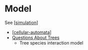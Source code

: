 Model
=====

See [[simulation]]

* [[cellular-automata]]
* [Questions About Trees](http://bit-player.org/2020/questions-about-trees)
    * Tree species interaction model

[//begin]: # "Autogenerated link references for markdown compatibility"
[simulation]: ../../../../../../c:/Users/ac954/code/mapOfComputing/computing/simulation.md "Simulation"
[cellular-automata]: ../../../../../../c:/Users/ac954/code/mapOfComputing/computing/cellular-automata.md "Cellular Automata"
[//end]: # "Autogenerated link references"